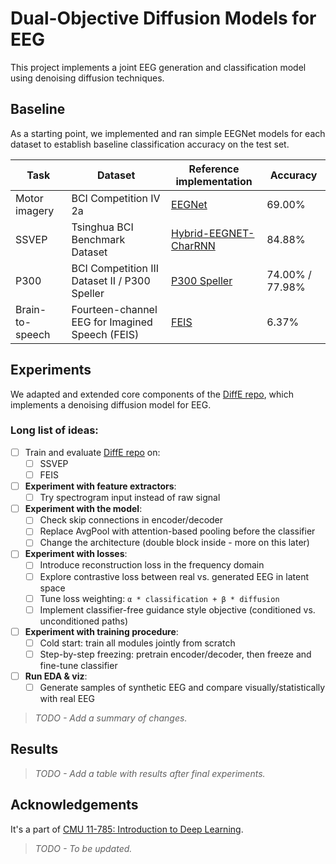 # Dual-Objective Diffusion Models for EEG

This project implements a joint EEG generation and classification model using denoising diffusion techniques. 
## Baseline

As a starting point, we implemented and ran simple EEGNet models for each dataset to establish baseline classification accuracy on the test set.  

| Task            | Dataset                                         | Reference implementation                                                                 | Accuracy |
|-----------------|--------------------------------------------------|-------------------------------------------------------------------------------------------|----------|
| Motor imagery   | BCI Competition IV 2a                            | [EEGNet](https://github.com/amrzhd/EEGNet/)                                             | 69.00%   |
| SSVEP           | Tsinghua BCI Benchmark Dataset                   | [Hybrid-EEGNET-CharRNN](https://github.com/kkipngenokoech/Hybrid-EEGNET-CharRNN-predictor) | 84.88%   |
| P300            | BCI Competition III Dataset II / P300 Speller    | [P300 Speller](https://github.com/Manucar/p300-speller)                                  | 74.00% / 77.98% |
| Brain-to-speech | Fourteen-channel EEG for Imagined Speech (FEIS)  | [FEIS](https://github.com/scottwellington/FEIS/tree/main)                  | 6.37%    |

## Experiments 

We adapted and extended core components of the [DiffE repo](https://github.com/yorgoon/DiffE), which implements a denoising diffusion model for EEG. 

### Long list of ideas:

- [ ] Train and evaluate [DiffE repo](https://github.com/yorgoon/DiffE) on: 
  - [ ] SSVEP
  - [ ] FEIS
- [ ] **Experiment with feature extractors**: 
  - [ ] Try spectrogram input instead of raw signal
- [ ] **Experiment with the model**: 
  - [ ] Check skip connections in encoder/decoder
  - [ ] Replace AvgPool with attention-based pooling before the classifier
  - [ ] Change the architecture (double block inside - more on this later)
- [ ] **Experiment with losses**:
  - [ ] Introduce reconstruction loss in the frequency domain
  - [ ] Explore contrastive loss between real vs. generated EEG in latent space
  - [ ] Tune loss weighting: `α * classification + β * diffusion`
  - [ ] Implement classifier-free guidance style objective (conditioned vs. unconditioned paths)
- [ ] **Experiment with training procedure**:
  - [ ] Cold start: train all modules jointly from scratch
  - [ ] Step-by-step freezing: pretrain encoder/decoder, then freeze and fine-tune classifier
- [ ] **Run EDA & viz**:
  - [ ] Generate samples of synthetic EEG and compare visually/statistically with real EEG  

> *TODO - Add a summary of changes.*

## Results

> *TODO - Add a table with results after final experiments.*
  
## Acknowledgements

It's a part of [CMU 11-785: Introduction to Deep Learning](https://deeplearning.cs.cmu.edu/S25/index.html).

> *TODO - To be updated.*
